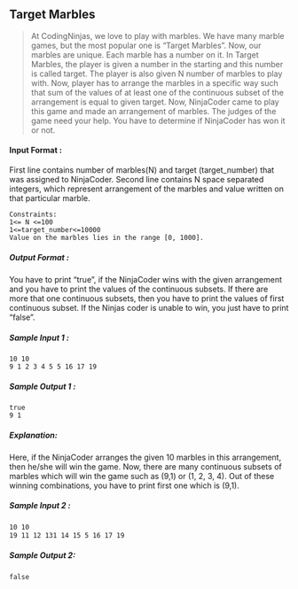 ## **Target Marbles**

>At CodingNinjas, we love to play with marbles. We have many marble games, but the most popular one is “Target Marbles”. Now, our marbles are unique. Each marble has a number on it.
In Target Marbles, the player is given a number in the starting and this number is called target. The player is also given N number of marbles to play with. Now, player has to arrange the marbles in a specific way such that sum of the values of at least one of the continuous subset of the arrangement is equal to given target.
Now, NinjaCoder came to play this game and made an arrangement of marbles. The judges of the game need your help. You have to determine if NinjaCoder has won it or not.

#### Input Format :
First line contains number of marbles(N) and target (target_number) that was assigned to NinjaCoder. Second line contains N space separated integers, which represent arrangement of the marbles and value written on that particular marble.  

```
Constraints:  
1<= N <=100  
1<=target_number<=10000  
Value on the marbles lies in the range [0, 1000].
```

##### Output Format :
You have to print “true”, if the NinjaCoder wins with the given arrangement and you have to print the
values of the continuous subsets. If there are more that one continuous subsets, then you have to print the values of first continuous subset. If the Ninjas coder is unable to win, you just have to print “false”.

##### Sample Input 1 :
```
10 10
9 1 2 3 4 5 5 16 17 19
```
##### Sample Output 1 :
```
true
9 1
```

##### Explanation:

Here, if the NinjaCoder arranges the given 10 marbles in this arrangement, then he/she will win the game. Now, there are many continuous subsets of marbles which will win the game such as (9,1) or (1, 2, 3, 4). Out of these winning combinations, you have to print first one which is (9,1).  

##### Sample Input 2 :
```markdown
10 10
19 11 12 131 14 15 5 16 17 19
```

##### Sample Output 2:

```markdown
false
```